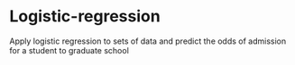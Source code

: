 # Logistic-regression
Apply logistic regression to sets of data and predict the odds of admission for a student to graduate school
